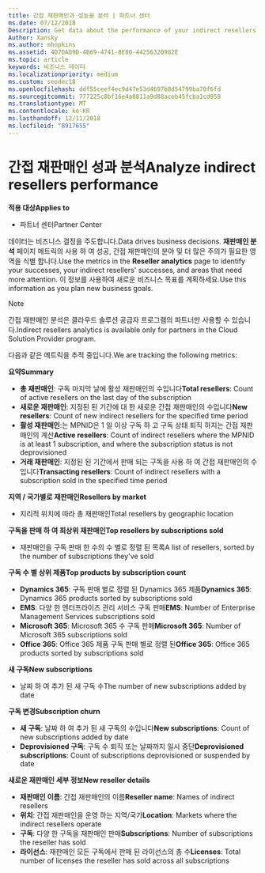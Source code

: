 ```yaml
---
title: 간접 재판매인과 성능을 분석 | 파트너 센터
ms.date: 07/12/2018
Description: Get data about the performance of your indirect resellers to identify successes as well as areas that may need more attention.
Author: Xansky
ms.author: mhopkins
ms.assetid: 4D7DAD9D-4B69-4741-8E80-44256320982E
ms.topic: article
keywords: 비즈니스 데이터
ms.localizationpriority: medium
ms.custom: seodec18
ms.openlocfilehash: ddf55ceef4ec9d47e53d4697b8d54799ba70f6fd
ms.sourcegitcommit: 777225c8bf16e4a8811a9d88aceb45fcba1cd959
ms.translationtype: MT
ms.contentlocale: ko-KR
ms.lasthandoff: 12/11/2018
ms.locfileid: "8917655"
---
```

# <a name="analyze-indirect-resellers-performance"></a><span data-ttu-id="b64e1-103">간접 재판매인 성과 분석</span><span class="sxs-lookup"><span data-stu-id="b64e1-103">Analyze indirect resellers performance</span></span> 

**<span data-ttu-id="b64e1-104">적용 대상</span><span class="sxs-lookup"><span data-stu-id="b64e1-104">Applies to</span></span>**
- <span data-ttu-id="b64e1-105">파트너 센터</span><span class="sxs-lookup"><span data-stu-id="b64e1-105">Partner Center</span></span>

<span data-ttu-id="b64e1-106">데이터는 비즈니스 결정을 주도합니다.</span><span class="sxs-lookup"><span data-stu-id="b64e1-106">Data drives business decisions.</span></span> <span data-ttu-id="b64e1-107">**재판매인 분석** 페이지 메트릭의 사용 하 여 성공, 간접 재판매인의 분야 및 더 많은 주의가 필요한 영역을 식별 합니다.</span><span class="sxs-lookup"><span data-stu-id="b64e1-107">Use the metrics in the **Reseller analytics** page to identify your successes, your indirect resellers' successes, and areas that need more attention.</span></span> <span data-ttu-id="b64e1-108">이 정보를 사용하여 새로운 비즈니스 목표를 계획하세요.</span><span class="sxs-lookup"><span data-stu-id="b64e1-108">Use this information as you plan new business goals.</span></span>

> [!NOTE]
> <span data-ttu-id="b64e1-109">간접 재판매인 분석은 클라우드 솔루션 공급자 프로그램의 파트너만 사용할 수 있습니다.</span><span class="sxs-lookup"><span data-stu-id="b64e1-109">Indirect resellers analytics is available only for partners in the Cloud Solution Provider program.</span></span>

<span data-ttu-id="b64e1-110">다음과 같은 메트릭을 추적 중입니다.</span><span class="sxs-lookup"><span data-stu-id="b64e1-110">We are tracking the following metrics:</span></span>

**<span data-ttu-id="b64e1-111">요약</span><span class="sxs-lookup"><span data-stu-id="b64e1-111">Summary</span></span>**  
 - <span data-ttu-id="b64e1-112">**총 재판매인**: 구독 마지막 날에 활성 재판매인의 수입니다</span><span class="sxs-lookup"><span data-stu-id="b64e1-112">**Total resellers**: Count of active resellers on the last day of the subscription</span></span>  
 - <span data-ttu-id="b64e1-113">**새로운 재판매인**: 지정된 된 기간에 대 한 새로운 간접 재판매인의 수입니다</span><span class="sxs-lookup"><span data-stu-id="b64e1-113">**New resellers**: Count of new indirect resellers for the specified time period</span></span>  
 - <span data-ttu-id="b64e1-114">**활성 재판매인**:는 MPNID은 1 일 이상 구독 하 고 구독 상태 퇴직 하지는 간접 재판매인의 계산</span><span class="sxs-lookup"><span data-stu-id="b64e1-114">**Active resellers**: Count of indirect resellers where the MPNID is at least 1 subscription, and where the subscription status is not deprovisioned</span></span>  
 - <span data-ttu-id="b64e1-115">**거래 재판매인**: 지정된 된 기간에서 판매 되는 구독을 사용 하 여 간접 재판매인의 수입니다</span><span class="sxs-lookup"><span data-stu-id="b64e1-115">**Transacting resellers**: Count of indirect resellers with a subscription sold in the specified time period</span></span>  

**<span data-ttu-id="b64e1-116">지역 / 국가별로 재판매인</span><span class="sxs-lookup"><span data-stu-id="b64e1-116">Resellers by market</span></span>**  
 - <span data-ttu-id="b64e1-117">지리적 위치에 따라 총 재판매인</span><span class="sxs-lookup"><span data-stu-id="b64e1-117">Total resellers by geographic location</span></span>  

**<span data-ttu-id="b64e1-118">구독을 판매 하 여 최상위 재판매인</span><span class="sxs-lookup"><span data-stu-id="b64e1-118">Top resellers by subscriptions sold</span></span>**
 - <span data-ttu-id="b64e1-119">재판매인을 구독 판매 한 수의 수 별로 정렬 된 목록</span><span class="sxs-lookup"><span data-stu-id="b64e1-119">A list of resellers, sorted by the number of subscriptions they've sold</span></span>  

**<span data-ttu-id="b64e1-120">구독 수 별 상위 제품</span><span class="sxs-lookup"><span data-stu-id="b64e1-120">Top products by subscription count</span></span>**  
 - <span data-ttu-id="b64e1-121">**Dynamics 365**: 구독 판매 별로 정렬 된 Dynamics 365 제품</span><span class="sxs-lookup"><span data-stu-id="b64e1-121">**Dynamics 365**: Dynamics 365 products sorted by subscriptions sold</span></span>  
 - <span data-ttu-id="b64e1-122">**EMS**: 다양 한 엔터프라이즈 관리 서비스 구독 판매</span><span class="sxs-lookup"><span data-stu-id="b64e1-122">**EMS**: Number of Enterprise Management Services subscriptions sold</span></span>  
 - <span data-ttu-id="b64e1-123">**Microsoft 365**: Microsoft 365 수 구독 판매</span><span class="sxs-lookup"><span data-stu-id="b64e1-123">**Microsoft 365**: Number of Microsoft 365 subscriptions sold</span></span>  
 - <span data-ttu-id="b64e1-124">**Office 365**: Office 365 제품 구독 판매 별로 정렬 된</span><span class="sxs-lookup"><span data-stu-id="b64e1-124">**Office 365**: Office 365 products sorted by subscriptions sold</span></span>  

**<span data-ttu-id="b64e1-125">새 구독</span><span class="sxs-lookup"><span data-stu-id="b64e1-125">New subscriptions</span></span>**  
 - <span data-ttu-id="b64e1-126">날짜 하 여 추가 된 새 구독 수</span><span class="sxs-lookup"><span data-stu-id="b64e1-126">The number of new subscriptions added by date</span></span>  

**<span data-ttu-id="b64e1-127">구독 변경</span><span class="sxs-lookup"><span data-stu-id="b64e1-127">Subscription churn</span></span>**  
 - <span data-ttu-id="b64e1-128">**새 구독**: 날짜 하 여 추가 된 새 구독의 수입니다</span><span class="sxs-lookup"><span data-stu-id="b64e1-128">**New subscriptions**: Count of new subscriptions added by date</span></span>  
 - <span data-ttu-id="b64e1-129">**Deprovisioned 구독**: 구독 수 퇴직 또는 날짜까지 일시 중단</span><span class="sxs-lookup"><span data-stu-id="b64e1-129">**Deprovisioned subscriptions**: Count of subscriptions deprovisioned or suspended by date</span></span>  

**<span data-ttu-id="b64e1-130">새로운 재판매인 세부 정보</span><span class="sxs-lookup"><span data-stu-id="b64e1-130">New reseller details</span></span>**  
 - <span data-ttu-id="b64e1-131">**재판매인 이름**: 간접 재판매인의 이름</span><span class="sxs-lookup"><span data-stu-id="b64e1-131">**Reseller name**: Names of indirect resellers</span></span>  
 - <span data-ttu-id="b64e1-132">**위치**: 간접 재판매인을 운영 하는 지역/국가</span><span class="sxs-lookup"><span data-stu-id="b64e1-132">**Location**: Markets where the indirect resellers operate</span></span>  
 - <span data-ttu-id="b64e1-133">**구독**: 다양 한 구독을 재판매인 판매</span><span class="sxs-lookup"><span data-stu-id="b64e1-133">**Subscriptions**: Number of subscriptions the reseller has sold</span></span>  
 - <span data-ttu-id="b64e1-134">**라이선스**: 재판매인 모든 구독에서 판매 된 라이선스의 총 수</span><span class="sxs-lookup"><span data-stu-id="b64e1-134">**Licenses**: Total number of licenses the reseller has sold across all subscriptions</span></span>  
  
  